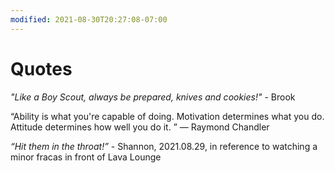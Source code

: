 ```yaml
---
modified: 2021-08-30T20:27:08-07:00
---
```


# Quotes

_"Like a Boy Scout, always be prepared, knives and cookies!"_ - Brook

“Ability is what you're capable of doing. Motivation determines what you do. Attitude determines how well you do it. ”
― Raymond Chandler

_“Hit them in the throat!”_ - Shannon, 2021.08.29, in reference to watching a minor fracas in front of Lava Lounge
